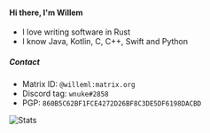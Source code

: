 #### Hi there, I'm Willem
- I love writing software in Rust
- I know Java, Kotlin, C, C++, Swift and Python

##### Contact
- Matrix ID: `@willeml:matrix.org`
- Discord tag: `wnuke#2858`
- PGP: `860B5C62BF1FCE4272D26BF8C3DE5DF6198DACBD`


![Stats](https://github-readme-stats.vercel.app/api?username=willemml&show_icons=true&theme=dark)
